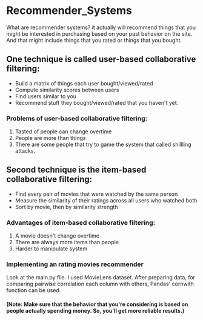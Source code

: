 # Recommender_Systems
What are recommender systems? it actually will recommend things that you might be interested in purchasing based on your past behavior on the site. And that might include things that you rated or things that you bought.

## One technique is called user-based collaborative filtering:
* Build a matrix of things each user bought/viewed/rated
* Compute similarity scores between users
* Find users similar to you
* Recommend stuff they bought/viewed/rated that you haven't yet.
### Problems of user-based collaborative filtering:
1. Tasted of people can change overtime
2. People are more than things
3. There are some people that try to game the system that called shillling attacks.
## Second technique is the item-based collaborative filtering: 
* Find every pair of movies that were watched by the same person
* Measure the similarity of their ratings across all users who watched both
* Sort by movie, then by similarity strength
### Advantages of item-based collaborative filtering:
1. A movie doesn't change overtime
2. There are always more items than people
3. Harder to manipulate system
### Implementing an rating movies recommender
Look at the main.py file. I used MovieLens dataset.
After preparing data, for comparing pairwise correlation each column with others, Pandas' cornwith function can be used.
   
   
#### (Note: Make sure that the behavior that you're considering is based on people actually spending money. So, you'll get more reliable results.)


  
